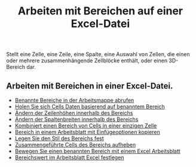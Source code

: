 ﻿---
title: Arbeiten mit Bereichen auf einer Excel-Datei
second_title: Aspose.Cells Cloud Documen
linktitle: Rang
type: docs
url: /de/ranges/
aliases: [/working-with-ranges/]
keywords: Working with ranges on an Excel fil
description: So arbeiten Sie mit Bereichen in einer Excel-Datei unter Verwendung von Aspose.Cells Cloud REST API. SDK unterstützt verschiedene Entwicklungssprachen. Dazu gehören Android, C#, Go, Java, NodeJS, Perl, PHP, Python, Ruby und Swift
weight: 100
kwords: Excel, Office Cloud, REST API, Tabellenkalkulation, PDF, CSV, Json, Markdwon, Arbeiten mit Bereichen in einer Excel-Datei
---
Stellt eine Zelle, eine Zeile, eine Spalte, eine Auswahl von Zellen, die einen oder mehrere zusammenhängende Zellblöcke enthält, oder einen 3D-Bereich dar.

## Arbeiten mit Bereichen in einer Excel-Datei.

- [Benannte Bereiche in der Arbeitsmappe abrufen](/cells/de/get-named-ranges-inside-the-workbook/)
- [Holen Sie sich Cells Daten basierend auf benanntem Bereich](/cells/de/get-cells-data-based-on-named-range/)
- [Ändern der Zeilenhöhen innerhalb des Bereichs](/cells/de/cells/change-heights-of-rows-inside-the-range/)
- [Ändern der Spaltenbreiten innerhalb des Bereichs](/cells/de/change-widths-of-columns-inside-the-range/)
- [Kombiniert einen Bereich von Cells in einer einzigen Zelle](/cells/de/combines-a-range-of-cells-into-a-single-cell/)
- [Bereich in einem Arbeitsblatt mit Einfügeoptionen kopieren](/cells/de/copy-range-in-a-worksheet-with-paste-options/)
- [Legen Sie den Stil des Bereichs fest](/cells/de/set-the-style-of-the-range/)
- [Zusammengeführte Cells des Bereichs aufheben](/cells/de/unmerge-merged-cells-of-the-range/)
- [Bewegen Sie einen benannten Bereich mit einem Excel Arbeitsblatt](/cells/de/move-a-named-ranged-with-a-excel-worksheet/)
- [Bereichswert im Arbeitsblatt Excel festlegen](/cells/de/ranges/set-value/)
